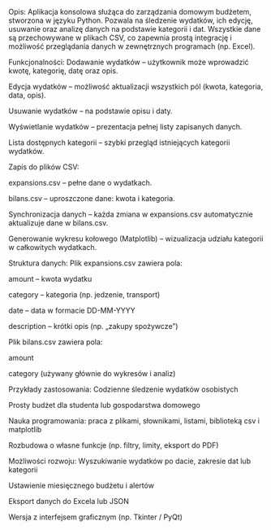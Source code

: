 Opis:
Aplikacja konsolowa służąca do zarządzania domowym budżetem, stworzona w języku Python. Pozwala na śledzenie wydatków, ich edycję, usuwanie oraz analizę danych na podstawie kategorii i dat.
Wszystkie dane są przechowywane w plikach CSV, co zapewnia prostą integrację i możliwość przeglądania danych w zewnętrznych programach (np. Excel).

Funkcjonalności:
Dodawanie wydatków – użytkownik może wprowadzić kwotę, kategorię, datę oraz opis.

Edycja wydatków – możliwość aktualizacji wszystkich pól (kwota, kategoria, data, opis).

Usuwanie wydatków – na podstawie opisu i daty.

Wyświetlanie wydatków – prezentacja pełnej listy zapisanych danych.

Lista dostępnych kategorii – szybki przegląd istniejących kategorii wydatków.

Zapis do plików CSV:

expansions.csv – pełne dane o wydatkach.

bilans.csv – uproszczone dane: kwota i kategoria.

Synchronizacja danych – każda zmiana w expansions.csv automatycznie aktualizuje dane w bilans.csv.

Generowanie wykresu kołowego (Matplotlib) – wizualizacja udziału kategorii w całkowitych wydatkach.

Struktura danych:
Plik expansions.csv zawiera pola:

amount – kwota wydatku

category – kategoria (np. jedzenie, transport)

date – data w formacie DD-MM-YYYY

description – krótki opis (np. „zakupy spożywcze”)

Plik bilans.csv zawiera pola:

amount

category
(używany głównie do wykresów i analiz)

Przykłady zastosowania:
Codzienne śledzenie wydatków osobistych

Prosty budżet dla studenta lub gospodarstwa domowego

Nauka programowania: praca z plikami, słownikami, listami, biblioteką csv i matplotlib

Rozbudowa o własne funkcje (np. filtry, limity, eksport do PDF)

Możliwości rozwoju:
Wyszukiwanie wydatków po dacie, zakresie dat lub kategorii

Ustawienie miesięcznego budżetu i alertów

Eksport danych do Excela lub JSON

Wersja z interfejsem graficznym (np. Tkinter / PyQt)
